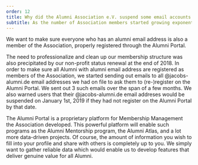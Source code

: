```yaml
---
order: 12
title: Why did the Alumni Association e.V. suspend some email accounts on January 1st, 2019 after all these years? 
subtitle: As the number of Association members started growing exponentially and the Association is continuously becoming more professional, the burden of managing two seperate databases with different membership bases was too large and confusing. 
---
```


We want to make sure everyone who has an alumni email address is also a member of the Association, properly registered through the Alumni Portal.

The need to professionalize and clean up our membership structure was also precipitated by our non-profit status renewal at the end of 2018.
In order to make sure all Alumni with alumni email address are registered as members of the Association, we started sending out emails to all @jacobs-alumni.de email addresses we had on file to ask them to (re-)register on the Alumni Portal.
We sent out 3 such emails over the span of a few months.
We also warned users that their @jacobs-alumni.de email addreses would be suspended on January 1st, 2019 if they had not register on the Alumni Portal by that date.

The Alumni Portal is a proprietary platform for Membership Management the Association developed.
This powerful platform will enable such programs as the Alumni Mentorship program, the Alumni Atlas, and a lot more data-driven projects.
Of course, the amount of information you wish to fill into your profile and share with others is completely up to you.
We simply want to gather reliable data which would enable us to develop features that deliver genuine value for all Alumni.
